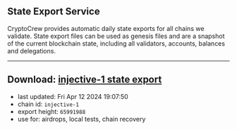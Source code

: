## State Export Service
CryptoCrew provides automatic daily state exports for all chains we validate. State export files can be used as genesis files and are a snapshot of the current blockchain state, including all validators, accounts, balances and delegations.

---
**Download: [injective-1 state export](https://dl-eu2.ccvalidators.com/SERVICE/injective/injective-1_export_65991988.json)**
---

- last updated: Fri Apr 12 2024 19:07:50
- chain id: `injective-1`
- export height: `65991988`
- use for: airdrops, local tests, chain recovery
